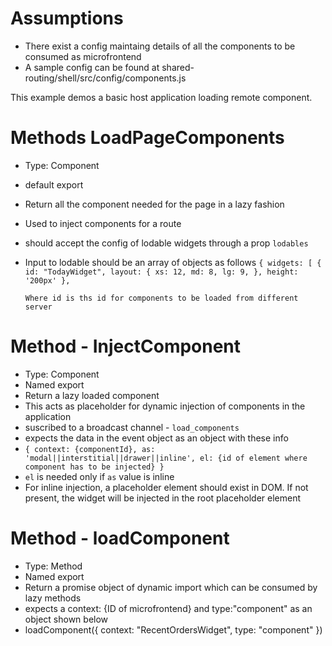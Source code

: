 # Assumptions
- There exist a config maintaing details of all the components to be consumed as microfrontend
- A sample config can be found at shared-routing/shell/src/config/components.js

This example demos a basic host application loading remote component.

# Methods LoadPageComponents
- Type: Component
- default export
- Return all the component needed for the page in a lazy fashion
- Used to inject components for a route
- should accept the config of lodable widgets through a prop `lodables`
- Input to lodable should be an array of objects as follows `{
    widgets: [
      {
        id: "TodayWidget",
        layout: {
          xs: 12,
          md: 8,
          lg: 9,
        },
        height: '200px'
      },`

      Where id is ths id for components to be loaded from different server


# Method - InjectComponent
- Type: Component
- Named export
- Return a lazy loaded component
- This acts as placeholder for dynamic injection of components in the application
- suscribed to a broadcast channel - `load_components`
- expects the data in the event object as an object with these info 
- `{ context: {componentId}, as:  'modal||interstitial||drawer||inline', el: {id of element where component has to be injected} }`
- `el` is needed only if `as` value is inline 
- For inline injection, a placeholder element should exist in DOM. If not present, the widget will be injected in the root placeholder element

# Method - loadComponent
- Type: Method
- Named export
- Return a promise object of dynamic import which can be consumed by lazy methods
- expects a context: {ID of microfrontend} and type:"component" as an object shown below
- loadComponent({ context: "RecentOrdersWidget", type: "component" })

